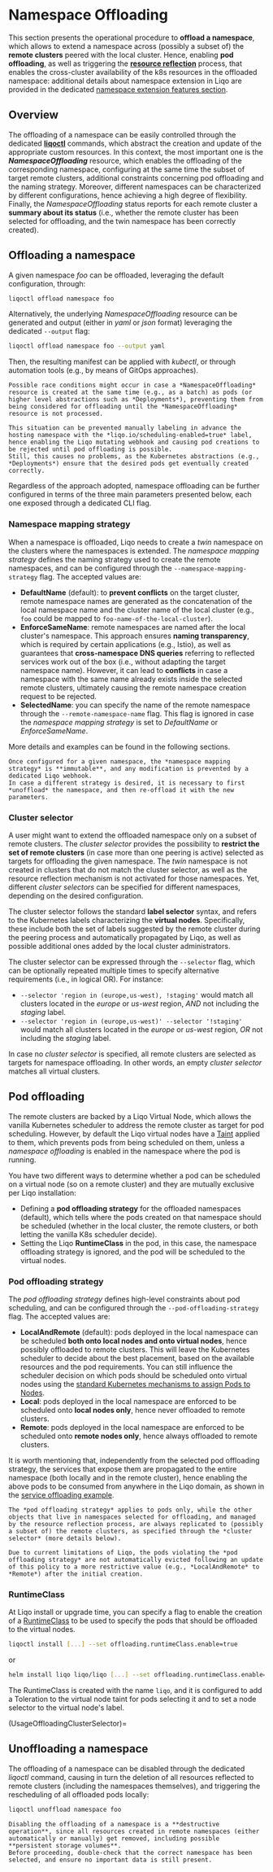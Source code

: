 # Namespace Offloading

This section presents the operational procedure to **offload a namespace**, which allows to extend a namespace across (possibly a subset of) the **remote clusters** peered with the local cluster.
Hence, enabling **pod offloading**, as well as triggering the [**resource reflection**](/usage/reflection) process, that enables the cross-cluster availability of the k8s resources in the offloaded namespace: additional details about namespace extension in Liqo are provided in the dedicated [namespace extension features section](FeatureOffloadingNamespaceExtension).

## Overview

The offloading of a namespace can be easily controlled through the dedicated **[liqoctl](/installation/liqoctl.md)** commands, which abstract the creation and update of the appropriate custom resources.
In this context, the most important one is the ***NamespaceOffloading*** resource, which enables the offloading of the corresponding namespace, configuring at the same time the subset of target remote clusters, additional constraints concerning pod offloading and the naming strategy.
Moreover, different namespaces can be characterized by different configurations, hence achieving a high degree of flexibility.
Finally, the *NamespaceOffloading* status reports for each remote cluster a **summary about its status** (i.e., whether the remote cluster has been selected for offloading, and the twin namespace has been correctly created).

## Offloading a namespace

A given namespace *foo* can be offloaded, leveraging the default configuration, through:

```bash
liqoctl offload namespace foo
```

Alternatively, the underlying *NamespaceOffloading* resource can be generated and output (either in *yaml* or *json* format) leveraging the dedicated `--output` flag:

```bash
liqoctl offload namespace foo --output yaml
```

Then, the resulting manifest can be applied with *kubectl*, or through automation tools (e.g., by means of GitOps approaches).

```{admonition} Note
Possible race conditions might occur in case a *NamespaceOffloading* resource is created at the same time (e.g., as a batch) as pods (or higher level abstractions such as *Deployments*), preventing them from being considered for offloading until the *NamespaceOffloading* resource is not processed.

This situation can be prevented manually labeling in advance the hosting namespace with the *liqo.io/scheduling-enabled=true* label, hence enabling the Liqo mutating webhook and causing pod creations to be rejected until pod offloading is possible.
Still, this causes no problems, as the Kubernetes abstractions (e.g., *Deployments*) ensure that the desired pods get eventually created correctly.
```

Regardless of the approach adopted, namespace offloading can be further configured in terms of the three main parameters presented below, each one exposed through a dedicated CLI flag.

### Namespace mapping strategy

When a namespace is offloaded, Liqo needs to create a *twin* namespace on the clusters where the namespaces is extended.
The *namespace mapping strategy* defines the naming strategy used to create the remote namespaces, and can be configured through the `--namespace-mapping-strategy` flag.
The accepted values are:

* **DefaultName** (default): to **prevent conflicts** on the target cluster, remote namespace names are generated as the concatenation of the local namespace name and the cluster name of the local cluster (e.g., `foo` could be mapped to `foo-name-of-the-local-cluster`).
* **EnforceSameName**: remote namespaces are named after the local cluster's namespace.
This approach ensures **naming transparency**, which is required by certain applications (e.g., Istio), as well as guarantees that **cross-namespace DNS queries** referring to reflected services work out of the box (i.e., without adapting the target namespace name).
However, it can lead to **conflicts** in case a namespace with the same name already exists inside the selected remote clusters, ultimately causing the remote namespace creation request to be rejected.
* **SelectedName**: you can specify the name of the remote namespace through the `--remote-namespace-name` flag.
This flag is ignored in case the *namespace mapping strategy* is set to *DefaultName* or *EnforceSameName*.

More details and examples can be found in the following sections.

```{admonition} Note
Once configured for a given namespace, the *namespace mapping strategy* is **immutable**, and any modification is prevented by a dedicated Liqo webhook.
In case a different strategy is desired, it is necessary to first *unoffload* the namespace, and then re-offload it with the new parameters.
```

### Cluster selector

A user might want to extend the offloaded namespace only on a subset of remote clusters.
The *cluster selector* provides the possibility to **restrict the set of remote clusters** (in case more than one peering is active) selected as targets for offloading the given namespace.
The *twin* namespace is not created in clusters that do not match the cluster selector, as well as the resource reflection mechanism is not activated for those namespaces.
Yet, different *cluster selectors* can be specified for different namespaces, depending on the desired configuration.

The cluster selector follows the standard **label selector** syntax, and refers to the Kubernetes labels characterizing the **virtual nodes**.
Specifically, these include both the set of labels suggested by the remote cluster during the peering process and automatically propagated by Liqo, as well as possible additional ones added by the local cluster administrators.

The cluster selector can be expressed through the `--selector` flag, which can be optionally repeated multiple times to specify alternative requirements (i.e., in logical OR).
For instance:

* `--selector 'region in (europe,us-west), !staging'` would match all clusters located in the *europe* or *us-west* region, *AND* not including the *staging* label.
* `--selector 'region in (europe,us-west)' --selector '!staging'` would match all clusters located in the *europe* or *us-west* region, *OR* not including the *staging* label.

In case no *cluster selector* is specified, all remote clusters are selected as targets for namespace offloading.
In other words, an empty *cluster selector* matches all virtual clusters.

## Pod offloading

The remote clusters are backed by a Liqo Virtual Node, which allows the vanilla Kubernetes scheduler to address the remote cluster as target for pod scheduling.
However, by default the Liqo virtual nodes have a [Taint](https://kubernetes.io/docs/concepts/scheduling-eviction/taint-and-toleration/) applied to them, which prevents pods from being scheduled on them, unless a *namespace offloading* is enabled in the namespace where the pod is running.

You have two different ways to determine whether a pod can be scheduled on a virtual node (so on a remote cluster) and they are mutually exclusive per Liqo installation:

* Defining a **pod offloading strategy** for the offloaded namespaces (default), which tells where the pods created on that namespace should be scheduled (whether in the local cluster, the remote clusters, or both letting the vanilla K8s scheduler decide).
* Setting the Liqo **RuntimeClass** in the pod, in this case, the namespace offloading strategy is ignored, and the pod will be scheduled to the virtual nodes.

### Pod offloading strategy

The *pod offloading strategy* defines high-level constraints about pod scheduling, and can be configured through the `--pod-offloading-strategy` flag.
The accepted values are:

* **LocalAndRemote** (default): pods deployed in the local namespace can be scheduled **both onto local nodes and onto virtual nodes**, hence possibly offloaded to remote clusters. This will leave the Kubernetes scheduler to decide about the best placement, based on the available resources and the pod requirements. You can still influence the scheduler decision on which pods should be scheduled onto virtual nodes using the [standard Kubernetes mechanisms to assign Pods to Nodes](https://kubernetes.io/docs/concepts/scheduling-eviction/assign-pod-node/).
* **Local**: pods deployed in the local namespace are enforced to be scheduled onto **local nodes only**, hence never offloaded to remote clusters.
* **Remote**: pods deployed in the local namespace are enforced to be scheduled onto **remote nodes only**, hence always offloaded to remote clusters.

It is worth mentioning that, independently from the selected pod offloading strategy, the services that expose them are propagated to the entire namespace (both locally and in the remote cluster), hence enabling the above pods to be consumed from anywhere in the Liqo domain, as shown in the [service offloading example](../examples/service-offloading.md).

```{admonition} Note
The *pod offloading strategy* applies to pods only, while the other objects that live in namespaces selected for offloading, and managed by the resource reflection process, are always replicated to (possibly a subset of) the remote clusters, as specified through the *cluster selector* (more details below).
```

```{warning}
Due to current limitations of Liqo, the pods violating the *pod offloading strategy* are not automatically evicted following an update of this policy to a more restrictive value (e.g., *LocalAndRemote* to *Remote*) after the initial creation.
```

### RuntimeClass

At Liqo install or upgrade time, you can specify a flag to enable the creation of a [RuntimeClass](https://kubernetes.io/docs/concepts/containers/runtime-class/) to be used to specify the pods that should be offloaded to the virtual nodes.

```bash
liqoctl install [...] --set offloading.runtimeClass.enable=true
```

or

```bash
helm install liqo liqo/liqo [...] --set offloading.runtimeClass.enable=true
```

The RuntimeClass is created with the name `liqo`, and it is configured to add a Toleration to the virtual node taint for pods selecting it and to set a node selector to the virtual node's label.

(UsageOffloadingClusterSelector)=

## Unoffloading a namespace

The offloading of a namespace can be disabled through the dedicated *liqoctl* command, causing in turn the deletion of all resources reflected to remote clusters (including the namespaces themselves), and triggering the rescheduling of all offloaded pods locally:

```bash
liqoctl unoffload namespace foo
```

```{warning}
Disabling the offloading of a namespace is a **destructive operation**, since all resources created in remote namespaces (either automatically or manually) get removed, including possible **persistent storage volumes**.
Before proceeding, double-check that the correct namespace has been selected, and ensure no important data is still present.
```

